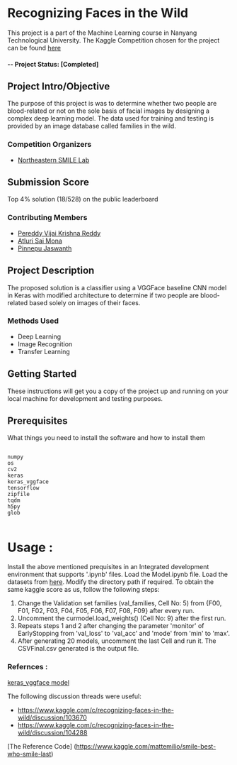 # Recognizing Faces in the Wild
This project is a part of the Machine Learning course in Nanyang Technological University. The Kaggle Competition chosen for the project can be found [here](https://www.kaggle.com/c/recognizing-faces-in-the-wild) 

#### -- Project Status: [Completed]

## Project Intro/Objective
The purpose of this project is was to determine whether two people are blood-related or not on the sole basis of facial images by designing a complex deep learning model. The data used for training and testing is provided by an image database called families in the wild. 

### Competition Organizers
* [Northeastern SMILE Lab](https://web.northeastern.edu/smilelab/)

## Submission Score 
Top 4% solution (18/528) on the public leaderboard

### Contributing Members
- [Pereddy Vijai Krishna Reddy](https://github.com/pvijaikr)
- [Atluri Sai Mona](https://github.com/alturisaimona)
- [Pinnepu Jaswanth](https://github.com/jaswanth001)

## Project Description
The proposed solution is a classifier using a VGGFace baseline CNN model in Keras with modified architecture to determine if two people are blood-related based solely on images of their faces. 

### Methods Used
* Deep Learning 
* Image Recognition
* Transfer Learning 

## Getting Started

These instructions will get you a copy of the project up and running on your local machine for development and testing purposes.

## Prerequisites

What things you need to install the software and how to install them

```

numpy
os
cv2
keras
keras_vggface
tensorflow
zipfile
tqdm
h5py
glob


```

# Usage : 
Install the above mentioned prequisites in an Integrated development environment that supports '.ipynb' files. Load the Model.ipynb file. Load the datasets from [here](https://www.kaggle.com/c/recognizing-faces-in-the-wild/data). Modify the directory path if required.
To obtain the same kaggle score as us, follow the following steps:
1. Change the Validation set families (val_families, Cell No: 5) from {F00, F01, F02, F03, F04, F05, F06, F07, F08, F09} after every run.
2. Uncomment the curmodel.load_weights() (Cell No: 9) after the first run.
3. Repeats steps 1 and 2 after changing the parameter 'monitor' of EarlyStopping from 'val_loss' to 'val_acc' and 'mode' from 'min' to 'max'.
4. After generating 20 models, uncomment the last Cell and run it. The CSVFinal.csv generated is the output file.


### Refernces :
[keras_vggface model](https://github.com/rcmalli/keras-vggface)

The following discussion threads were useful:
- https://www.kaggle.com/c/recognizing-faces-in-the-wild/discussion/103670
- https://www.kaggle.com/c/recognizing-faces-in-the-wild/discussion/104288

[The Reference Code] (https://www.kaggle.com/mattemilio/smile-best-who-smile-last)
